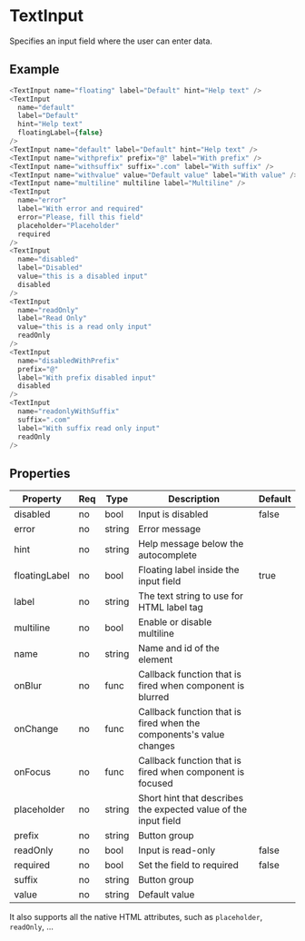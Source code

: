 # TextInput
Specifies an input field where the user can enter data.

## Example

```javascript
<TextInput name="floating" label="Default" hint="Help text" />
<TextInput
  name="default"
  label="Default"
  hint="Help text"
  floatingLabel={false}
/>
<TextInput name="default" label="Default" hint="Help text" />
<TextInput name="withprefix" prefix="@" label="With prefix" />
<TextInput name="withsuffix" suffix=".com" label="With suffix" />
<TextInput name="withvalue" value="Default value" label="With value" />
<TextInput name="multiline" multiline label="Multiline" />
<TextInput
  name="error"
  label="With error and required"
  error="Please, fill this field"
  placeholder="Placeholder"
  required
/>
<TextInput
  name="disabled"
  label="Disabled"
  value="this is a disabled input"
  disabled
/>
<TextInput
  name="readOnly"
  label="Read Only"
  value="this is a read only input"
  readOnly
/>
<TextInput
  name="disabledWithPrefix"
  prefix="@"
  label="With prefix disabled input"
  disabled
/>
<TextInput
  name="readonlyWithSuffix"
  suffix=".com"
  label="With suffix read only input"
  readOnly
/>
```

## Properties

| Property         | Req   | Type       | Description                                                         | Default   |
| ---------------- | ----- | ---------- | ------------------------------------------------------------------- | --------- |
| disabled         | no    | bool       | Input is disabled                                                   | false     |
| error            | no    | string     | Error message                                                       |           |
| hint             | no    | string     | Help message below the autocomplete                                 |           |
| floatingLabel    | no    | bool       | Floating label inside the input field                               | true      |
| label            | no    | string     | The text string to use for HTML label tag                           |           |
| multiline        | no    | bool       | Enable or disable multiline                                         |           |
| name             | no    | string     | Name and id of the element                                          |           |
| onBlur           | no    | func       | Callback function that is fired when component is blurred           |           |
| onChange         | no    | func       | Callback function that is fired when the components's value changes |           |
| onFocus          | no    | func       | Callback function that is fired when component is focused           |           |
| placeholder      | no    | string     | Short hint that describes the expected value of the input field     |           |
| prefix           | no    | string     | Button group                                                        |           |
| readOnly         | no    | bool       | Input is read-only                                                  | false     |
| required         | no    | bool       | Set the field to required                                           | false     |
| suffix            | no    | string     | Button group                                                        |           |
| value            | no    | string     | Default value                                                       |           |

It also supports all the native HTML attributes, such as `placeholder`, `readOnly`, ...
